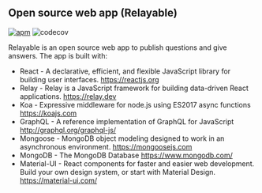 ## Open source web app (Relayable)
[![apm](https://img.shields.io/badge/PRs-welcome-green.svg)](https://github.com/yottadev/relayable/pulls)
![codecov](https://codecov.io/github/yottadev/relayable/branch/master/graph/badge.svg)

Relayable is an open source web app to publish questions and give answers. The app is built with:

- React - A declarative, efficient, and flexible JavaScript library for building user interfaces. https://reactjs.org
- Relay - Relay is a JavaScript framework for building data-driven React applications. https://relay.dev
- Koa - Expressive middleware for node.js using ES2017 async functions https://koajs.com
- GraphQL - A reference implementation of GraphQL for JavaScript http://graphql.org/graphql-js/
- Mongoose - MongoDB object modeling designed to work in an asynchronous environment. https://mongoosejs.com
- MongoDB - The MongoDB Database https://www.mongodb.com/
- Material-UI - React components for faster and easier web development. Build your own design system, or start with Material Design. https://material-ui.com/

